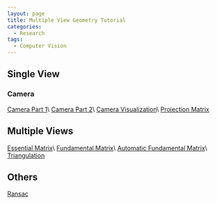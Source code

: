 ```yaml
---
layout: page
title: Multiple View Geometry Tutorial
categories: 
  - Research
tags:
  - Computer Vision
---
```


<!-- [Post](http://www.robots.ox.ac.uk/~az/lectures/aims-cv/practical_MVG.html) -->

## Single View

### Camera
[Camera Part 1]({{site.url}}{{site.baseurl}}/blog/2017/01/camera-model/)\\
[Camera Part 2]({{site.url}}{{site.baseurl}}/blog/2017/05/camera-class/)\\
[Camera Visualization]({{site.url}}{{site.baseurl}}/blog/2017/05/draw-camera/)\\
[Projection Matrix]()

## Multiple Views
[Essential Matrix]({{site.url}}{{site.baseurl}}/blog/2017/08/essential-matrix/)\\
[Fundamental Matrix]({{site.url}}{{site.baseurl}}/blog/2017/06/fundamental-matrix/)\\
[Automatic Fundamental Matrix]({{site.url}}{{site.baseurl}}/blog/2017/09/auto-fundamental-matrix/)\\
[Triangulation]({{site.url}}{{site.baseurl}}/blog/2017/07/triangulation/)

## Others
[Ransac]({{site.url}}{{site.baseurl}}/blog/2017/08/ransac-framework/)
